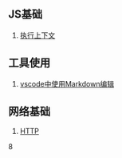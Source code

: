 <!-- 目录 start -->
## JS基础
1. [执行上下文](https://github.com/a86861636/mdBlog/blob/main/article/JS基础/执行上下文.md)
## 工具使用
1. [vscode中使用Markdown编辑](https://github.com/a86861636/mdBlog/blob/main/article/工具使用/vscode中使用Markdown编辑.md)
## 网络基础
1. [HTTP](https://github.com/a86861636/mdBlog/blob/main/article/网络基础/HTTP.md)
<!-- 目录 end -->8 